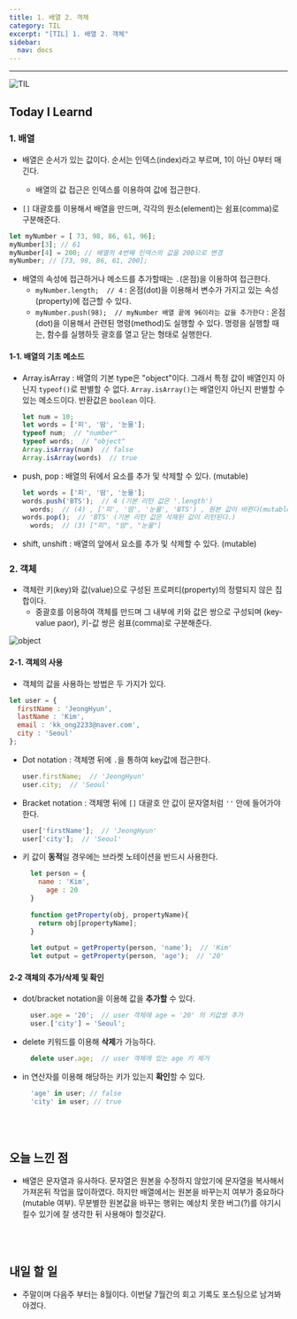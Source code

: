 ```yaml
---
title: 1. 배열 2. 객체
category: TIL
excerpt: "[TIL] 1. 배열 2. 객체"
sidebar:
  nav: docs
---
```


---

![TIL](https://user-images.githubusercontent.com/83164003/127775612-7464075f-89e7-478e-82ee-dc1c2710a125.jpeg)
## Today I Learnd
### 1. 배열
- 배열은 순서가 있는 값이다. 순서는 인덱스(index)라고 부르며, 1이 아닌 0부터 매긴다. 
  - 배열의 값 접근은 인덱스를 이용하여 값에 접근한다.

- `[]` 대괄호를 이용해서 배열을 만드며, 각각의 원소(element)는 쉼표(comma)로 구분해준다.

```javascript
let myNumber = [ 73, 98, 86, 61, 96];
myNumber[3]; // 61
myNumber[4] = 200; // 배열의 4번째 인덱스의 값을 200으로 변경
myNumber; // [73, 98, 86, 61, 200];
 ```
 
 - 배열의 속성에 접근하거나 메소드를 추가할때는 `.`(온점)을 이용하여 접근한다.
   - `myNumber.length;  // 4`  : 온점(dot)을 이용해서 변수가 가지고 있는 속성(property)에 접근할 수 있다.
   - `myNumber.push(98);  // myNumber 배열 끝에 96이라는 값을 추가한다` : 온점(dot)을 이용해서 관련된 명령(method)도 실행할 수 있다. 명령을 실행할 때는, 함수를 실행하듯 괄호를 열고 닫는 형태로 실행한다.

#### 1-1. 배열의 기초 메소드
- Array.isArray : 배열의 기본 type은 "object"이다. 그래서 특정 값이 배열인지 아닌지 `typeof()`로 판별할 수 없다. `Array.isArray()`는 배열인지 아닌지 판별할 수 있는 메소드이다. 반환값은 `boolean` 이다.
  
  ```javascript
  let num = 10;
  let words = ['피', '땀', '눈물'];
  typeof num;  // "number"
  typeof words;  // "object"
  Array.isArray(num)  // false
  Array.isArray(words)  // true
	```
- push, pop :  배열의 뒤에서 요소를 추가 및 삭제할 수 있다. (mutable)

  ```javascript
  let words = ['피', '땀', '눈물'];
  words.push('BTS');  // 4 (기본 리턴 값은 '.length')
	words;  // (4) , ['피', '땀', '눈물', 'BTS') , 원본 값이 바뀐다(mutable).
  words.pop();  // 'BTS' (기본 리턴 값은 삭제된 값이 리턴된다.)
	words;  // (3) ["피", "땀", "눈물"] 
	```
- shift, unshift : 배열의 앞에서 요소를 추가 및 삭제할 수 있다. (mutable)

### 2. 객체
- 객체란 키(key)와 값(value)으로 구성된 프로퍼티(property)의 정렬되지 않은 집합이다.
  - 중괄호를 이용하여 객체를 만드며 그 내부에 키와 값은 쌍으로 구성되며 (key-value paor), 키-값 쌍은 쉼표(comma)로 구분해준다.
  
![object](https://user-images.githubusercontent.com/83164003/128206684-5e9c0467-0ff9-423e-a362-c1ed5b050ecd.png)

#### 2-1. 객체의 사용
- 객체의 값을 사용하는 방법은 두 가지가 있다.
```javascript
let user = {
  firstName : 'JeongHyun',
  lastName : 'Kim',
  email : 'kk_ong2233@naver.com',
  city : 'Seoul'
};
```

- Dot notation : 객체명 뒤에 `.`을 통하여 key값에 접근한다.

  ```javascript
  user.firstName;  // 'JeongHyun'
  user.city;  // 'Seoul'
	```

- Bracket notation : 객체명 뒤에 `[]` 대괄호 안 값이 문자열처럼 `''` 안에 들어가야한다.

  ```javascript
  user['firstName'];  // 'JeongHyun'
  user['city'];  // 'Seoul'
	```
- 키 값이 **동적**일 경우에는 브라켓 노테이션을 반드시 사용한다.

  ```javascript
	let person = {
	  name : 'Kim',
		age : 20
	}
	
	function getProperty(obj, propertyName){
	  return obj[propertyName];
	}
	
	let output = getProperty(person, 'name');  // 'Kim'
	let output = getProperty(person, 'age');  // '20'
	```

#### 2-2 객체의 추가/삭제 및 확인
- dot/bracket notation을 이용해 값을 **추가할** 수 있다.

  ```javascript
	user.age = '20';  // user 객체에 age = '20' 의 키값쌍 추가
	user.['city'] = 'Seoul';
	```

- delete 키워드를 이용해 **삭제**가 가능하다.

  ```javascript
	delete user.age;  // user 객체에 있는 age 키 제거
	```

- in 연산자를 이용해 해당하는 키가 있는지 **확인**할 수 있다.

  ```javascript
	'age' in user; // false
	'city' in user; // true
	```

<br>
<br>

## 오늘 느낀 점
- 배열은 문자열과 유사하다. 문자열은 원본을 수정하지 않았기에 문자열을 복사해서 가져온뒤 작업을 많이하였다. 하지만 배열에서는 원본을 바꾸는지 여부가 중요하다 (mutable 여부). 무분별한 원본값을 바꾸는 행위는 예상치 못한 버그(?)를 야기시킬수 있기에 잘 생각한 뒤 사용해야 할것같다.


<br>
<br>

## 내일 할 일
- 주말이며 다음주 부터는 8월이다. 이번달 7월간의 회고 기록도 포스팅으로 남겨봐야겠다.
